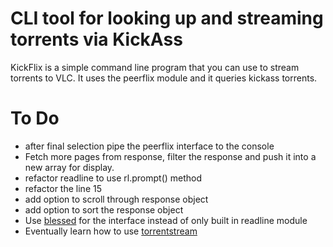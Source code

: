 # CLI tool for looking up and streaming torrents via KickAss

KickFlix is a simple command line program that you can use to stream torrents to VLC.
It uses the peerflix module and it queries kickass torrents.

# To Do

- after final selection pipe the peerflix interface to the console
- Fetch more pages from response, filter the response and push it into a new array for display.
- refactor readline to use rl.prompt() method
- refactor the line 15
- add option to scroll through response object
- add option to sort the response object
- Use [blessed](https://github.com/chjj/blessed) for the interface instead of only built in readline module
- Eventually learn how to use [torrentstream](https://github.com/mafintosh/torrent-stream)